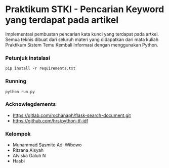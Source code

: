 # Praktikum STKI - Pencarian Keyword yang terdapat pada artikel

Implementasi pembuatan pencarian kata kunci yang terdapat pada artkel.
Semua teknis dibuat dari seluruh materi yang didapatkan dari mata kuliah Praktikum Sistem Temu Kembali Informasi dengan menggunakan Python.

### Petunjuk instalasi
```
pip install -r requirements.txt
```

### Running 
```
python run.py
```

### Acknowlegdements
- https://gitlab.com/rochanaph/flask-search-document.git
- https://github.com/hrs/python-tf-idf

### Kelompok 
- Muhammad Sasmito Adi Wibowo
- Ritzana Aisyah
- Alviska Galuh N
- Hasbi
